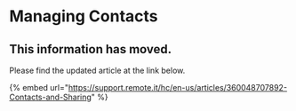 # Managing Contacts

## This information has moved.

Please find the updated article at the link below.

{% embed url="https://support.remote.it/hc/en-us/articles/360048707892-Contacts-and-Sharing" %}



